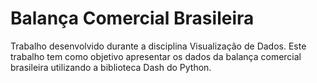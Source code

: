 # Balança Comercial Brasileira 

Trabalho desenvolvido durante a disciplina Visualização de Dados. Este trabalho tem como objetivo apresentar os dados da balança comercial brasileira utilizando a biblioteca Dash do Python.
